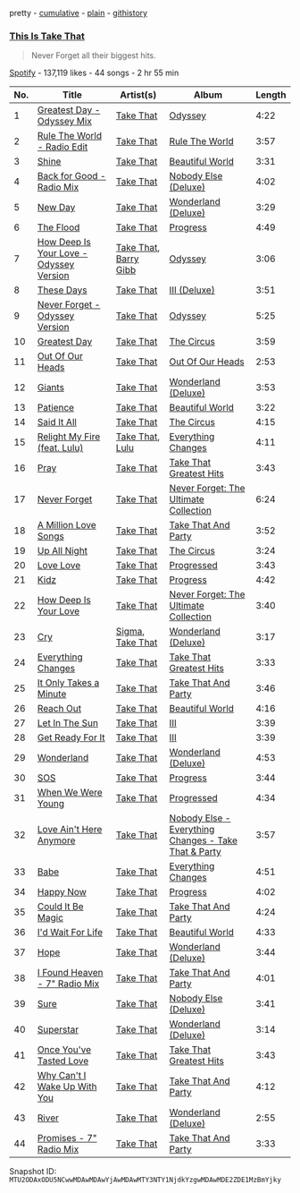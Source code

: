 pretty - [cumulative](/playlists/cumulative/37i9dQZF1DX5joH2aOAS4r.md) - [plain](/playlists/plain/37i9dQZF1DX5joH2aOAS4r) - [githistory](https://github.githistory.xyz/mackorone/spotify-playlist-archive/blob/main/playlists/plain/37i9dQZF1DX5joH2aOAS4r)

### [This Is Take That](https://open.spotify.com/playlist/37i9dQZF1DX5joH2aOAS4r)

> Never Forget all their biggest hits.

[Spotify](https://open.spotify.com/user/spotify) - 137,119 likes - 44 songs - 2 hr 55 min

| No. | Title | Artist(s) | Album | Length |
|---|---|---|---|---|
| 1 | [Greatest Day \- Odyssey Mix](https://open.spotify.com/track/3SxxRELHWjhUysHzb6LX4Y) | [Take That](https://open.spotify.com/artist/1XgFuvRd7r5g0h844A5ZUQ) | [Odyssey](https://open.spotify.com/album/7HjU9Io9RWarqivMb0Ivbq) | 4:22 |
| 2 | [Rule The World \- Radio Edit](https://open.spotify.com/track/3yZNKN3r1USoCVij9VDSh6) | [Take That](https://open.spotify.com/artist/1XgFuvRd7r5g0h844A5ZUQ) | [Rule The World](https://open.spotify.com/album/7tU9I1v08hhpQUavJjCwDS) | 3:57 |
| 3 | [Shine](https://open.spotify.com/track/1hrsEHe39nYu1pJx0Nrxd7) | [Take That](https://open.spotify.com/artist/1XgFuvRd7r5g0h844A5ZUQ) | [Beautiful World](https://open.spotify.com/album/676W2PECpK9UJuuqyjXRjk) | 3:31 |
| 4 | [Back for Good \- Radio Mix](https://open.spotify.com/track/24fQpRwKFkC3Fe8QtvvrNw) | [Take That](https://open.spotify.com/artist/1XgFuvRd7r5g0h844A5ZUQ) | [Nobody Else \(Deluxe\)](https://open.spotify.com/album/5QnHvl0ne6yEhRGw3ajvFF) | 4:02 |
| 5 | [New Day](https://open.spotify.com/track/66W3clk73gnkw3E1aflNrP) | [Take That](https://open.spotify.com/artist/1XgFuvRd7r5g0h844A5ZUQ) | [Wonderland \(Deluxe\)](https://open.spotify.com/album/6cyUcKNdyK1NRBQ7vjEwVY) | 3:29 |
| 6 | [The Flood](https://open.spotify.com/track/5vCS9CJL8hAm9DZNlt7GJq) | [Take That](https://open.spotify.com/artist/1XgFuvRd7r5g0h844A5ZUQ) | [Progress](https://open.spotify.com/album/1uRXiZziJZmETnnaNsgna1) | 4:49 |
| 7 | [How Deep Is Your Love \- Odyssey Version](https://open.spotify.com/track/5I1RqAy4esQTdrzHlKc0X1) | [Take That](https://open.spotify.com/artist/1XgFuvRd7r5g0h844A5ZUQ), [Barry Gibb](https://open.spotify.com/artist/7Hd38PVp634oGEb9pIDs5d) | [Odyssey](https://open.spotify.com/album/7HjU9Io9RWarqivMb0Ivbq) | 3:06 |
| 8 | [These Days](https://open.spotify.com/track/4L1BbIVqPSO6m301SQdYWw) | [Take That](https://open.spotify.com/artist/1XgFuvRd7r5g0h844A5ZUQ) | [III \(Deluxe\)](https://open.spotify.com/album/11m5QpqoIrWSyfFDfFEhde) | 3:51 |
| 9 | [Never Forget \- Odyssey Version](https://open.spotify.com/track/1LgrwHWVoWkEWBhUn58lgI) | [Take That](https://open.spotify.com/artist/1XgFuvRd7r5g0h844A5ZUQ) | [Odyssey](https://open.spotify.com/album/7HjU9Io9RWarqivMb0Ivbq) | 5:25 |
| 10 | [Greatest Day](https://open.spotify.com/track/0OPCWu1aKdS0Ktw1iKkBpX) | [Take That](https://open.spotify.com/artist/1XgFuvRd7r5g0h844A5ZUQ) | [The Circus](https://open.spotify.com/album/5FuEHzt0M2pBI8bdm6JpXt) | 3:59 |
| 11 | [Out Of Our Heads](https://open.spotify.com/track/6n4iC12yj0ikLQerdys7Jt) | [Take That](https://open.spotify.com/artist/1XgFuvRd7r5g0h844A5ZUQ) | [Out Of Our Heads](https://open.spotify.com/album/0oQLGHGrib70KAwZCiQ6wq) | 2:53 |
| 12 | [Giants](https://open.spotify.com/track/1GlyElASkmRfmPIEfxMlTC) | [Take That](https://open.spotify.com/artist/1XgFuvRd7r5g0h844A5ZUQ) | [Wonderland \(Deluxe\)](https://open.spotify.com/album/6cyUcKNdyK1NRBQ7vjEwVY) | 3:53 |
| 13 | [Patience](https://open.spotify.com/track/4DxybsoSiMUW0JI2oM0SSN) | [Take That](https://open.spotify.com/artist/1XgFuvRd7r5g0h844A5ZUQ) | [Beautiful World](https://open.spotify.com/album/676W2PECpK9UJuuqyjXRjk) | 3:22 |
| 14 | [Said It All](https://open.spotify.com/track/5fqC8Ms9SOr6Bz4KJ5P4eC) | [Take That](https://open.spotify.com/artist/1XgFuvRd7r5g0h844A5ZUQ) | [The Circus](https://open.spotify.com/album/4ZQyCspw8NPzUZm1VantTn) | 4:15 |
| 15 | [Relight My Fire \(feat\. Lulu\)](https://open.spotify.com/track/1EflNuGtIko1YjBAmbZAQr) | [Take That](https://open.spotify.com/artist/1XgFuvRd7r5g0h844A5ZUQ), [Lulu](https://open.spotify.com/artist/0jYKX08u1XxmHrl5TdM2QZ) | [Everything Changes](https://open.spotify.com/album/602GFhC2XWPK8WeeaTUysX) | 4:11 |
| 16 | [Pray](https://open.spotify.com/track/6Ln76fIfkdmL6UHbuYR756) | [Take That](https://open.spotify.com/artist/1XgFuvRd7r5g0h844A5ZUQ) | [Take That Greatest Hits](https://open.spotify.com/album/0Roig21lheelthCcmLyjYO) | 3:43 |
| 17 | [Never Forget](https://open.spotify.com/track/1WK7eLVsD0zH4UWm9ob3z6) | [Take That](https://open.spotify.com/artist/1XgFuvRd7r5g0h844A5ZUQ) | [Never Forget: The Ultimate Collection](https://open.spotify.com/album/7jzGCK8GdjuWEAe1lZ71xI) | 6:24 |
| 18 | [A Million Love Songs](https://open.spotify.com/track/4QK1Ha1igtiNv15qqcxLLs) | [Take That](https://open.spotify.com/artist/1XgFuvRd7r5g0h844A5ZUQ) | [Take That And Party](https://open.spotify.com/album/62b9VhscZFo5FPQJ7IXOnC) | 3:52 |
| 19 | [Up All Night](https://open.spotify.com/track/5AFs13mh2d0m7IMcddojBq) | [Take That](https://open.spotify.com/artist/1XgFuvRd7r5g0h844A5ZUQ) | [The Circus](https://open.spotify.com/album/5FuEHzt0M2pBI8bdm6JpXt) | 3:24 |
| 20 | [Love Love](https://open.spotify.com/track/4alxKvdRtItAJCz0gSeAM1) | [Take That](https://open.spotify.com/artist/1XgFuvRd7r5g0h844A5ZUQ) | [Progressed](https://open.spotify.com/album/2H9H4ihWfGR9g9DamBq7W7) | 3:43 |
| 21 | [Kidz](https://open.spotify.com/track/5VZKKhehCWjkVRMeRI7vnz) | [Take That](https://open.spotify.com/artist/1XgFuvRd7r5g0h844A5ZUQ) | [Progress](https://open.spotify.com/album/1uRXiZziJZmETnnaNsgna1) | 4:42 |
| 22 | [How Deep Is Your Love](https://open.spotify.com/track/0pO9wem4wi61QD2PWFpIJQ) | [Take That](https://open.spotify.com/artist/1XgFuvRd7r5g0h844A5ZUQ) | [Never Forget: The Ultimate Collection](https://open.spotify.com/album/7jzGCK8GdjuWEAe1lZ71xI) | 3:40 |
| 23 | [Cry](https://open.spotify.com/track/4zJIKsSumCbZgcbWz1UNPL) | [Sigma](https://open.spotify.com/artist/01pKrlgPJhm5dB4lneYAqS), [Take That](https://open.spotify.com/artist/1XgFuvRd7r5g0h844A5ZUQ) | [Wonderland \(Deluxe\)](https://open.spotify.com/album/6cyUcKNdyK1NRBQ7vjEwVY) | 3:17 |
| 24 | [Everything Changes](https://open.spotify.com/track/5RWVIPhDjeUKGRqXF65v1N) | [Take That](https://open.spotify.com/artist/1XgFuvRd7r5g0h844A5ZUQ) | [Take That Greatest Hits](https://open.spotify.com/album/0Roig21lheelthCcmLyjYO) | 3:33 |
| 25 | [It Only Takes a Minute](https://open.spotify.com/track/0F8pZG9g1m7GufGIoVQUDz) | [Take That](https://open.spotify.com/artist/1XgFuvRd7r5g0h844A5ZUQ) | [Take That And Party](https://open.spotify.com/album/62b9VhscZFo5FPQJ7IXOnC) | 3:46 |
| 26 | [Reach Out](https://open.spotify.com/track/4lTLtIZubM1qsDAz40zOPV) | [Take That](https://open.spotify.com/artist/1XgFuvRd7r5g0h844A5ZUQ) | [Beautiful World](https://open.spotify.com/album/676W2PECpK9UJuuqyjXRjk) | 4:16 |
| 27 | [Let In The Sun](https://open.spotify.com/track/2cDFH3rdUZhjFQ6psYLea7) | [Take That](https://open.spotify.com/artist/1XgFuvRd7r5g0h844A5ZUQ) | [III](https://open.spotify.com/album/1okAHd8YBVdAzuuU3OhTLR) | 3:39 |
| 28 | [Get Ready For It](https://open.spotify.com/track/4LcIwrVqu6QFC2NCjO3ols) | [Take That](https://open.spotify.com/artist/1XgFuvRd7r5g0h844A5ZUQ) | [III](https://open.spotify.com/album/1okAHd8YBVdAzuuU3OhTLR) | 3:39 |
| 29 | [Wonderland](https://open.spotify.com/track/4KN1xC3IVZCA5c5h5yIHsH) | [Take That](https://open.spotify.com/artist/1XgFuvRd7r5g0h844A5ZUQ) | [Wonderland \(Deluxe\)](https://open.spotify.com/album/6cyUcKNdyK1NRBQ7vjEwVY) | 4:53 |
| 30 | [SOS](https://open.spotify.com/track/7fCcufyllD7HZjaca61Z37) | [Take That](https://open.spotify.com/artist/1XgFuvRd7r5g0h844A5ZUQ) | [Progress](https://open.spotify.com/album/1uRXiZziJZmETnnaNsgna1) | 3:44 |
| 31 | [When We Were Young](https://open.spotify.com/track/4fK9qPkOeCYbbNdHAdjsEz) | [Take That](https://open.spotify.com/artist/1XgFuvRd7r5g0h844A5ZUQ) | [Progressed](https://open.spotify.com/album/2H9H4ihWfGR9g9DamBq7W7) | 4:34 |
| 32 | [Love Ain't Here Anymore](https://open.spotify.com/track/7s1EpNW7DNT9fpaJfYGy6Y) | [Take That](https://open.spotify.com/artist/1XgFuvRd7r5g0h844A5ZUQ) | [Nobody Else \- Everything Changes \- Take That & Party](https://open.spotify.com/album/6UVzfY3VuXDlCjUKzIJrIt) | 3:57 |
| 33 | [Babe](https://open.spotify.com/track/4X1RZn86wq9RbeKX4q5X6s) | [Take That](https://open.spotify.com/artist/1XgFuvRd7r5g0h844A5ZUQ) | [Everything Changes](https://open.spotify.com/album/602GFhC2XWPK8WeeaTUysX) | 4:51 |
| 34 | [Happy Now](https://open.spotify.com/track/3S5GiZh3w7iBIPlWgvYqZB) | [Take That](https://open.spotify.com/artist/1XgFuvRd7r5g0h844A5ZUQ) | [Progress](https://open.spotify.com/album/1uRXiZziJZmETnnaNsgna1) | 4:02 |
| 35 | [Could It Be Magic](https://open.spotify.com/track/7deYNXJwTtFO6W5krNtToz) | [Take That](https://open.spotify.com/artist/1XgFuvRd7r5g0h844A5ZUQ) | [Take That And Party](https://open.spotify.com/album/62b9VhscZFo5FPQJ7IXOnC) | 4:24 |
| 36 | [I'd Wait For Life](https://open.spotify.com/track/2sZi5QvigU6VEnA427iERE) | [Take That](https://open.spotify.com/artist/1XgFuvRd7r5g0h844A5ZUQ) | [Beautiful World](https://open.spotify.com/album/676W2PECpK9UJuuqyjXRjk) | 4:33 |
| 37 | [Hope](https://open.spotify.com/track/5JTQ4h07j2UwgL32YFvkLf) | [Take That](https://open.spotify.com/artist/1XgFuvRd7r5g0h844A5ZUQ) | [Wonderland \(Deluxe\)](https://open.spotify.com/album/6cyUcKNdyK1NRBQ7vjEwVY) | 3:44 |
| 38 | [I Found Heaven \- 7" Radio Mix](https://open.spotify.com/track/025q77BJNQ31NnqVfKkguH) | [Take That](https://open.spotify.com/artist/1XgFuvRd7r5g0h844A5ZUQ) | [Take That And Party](https://open.spotify.com/album/62b9VhscZFo5FPQJ7IXOnC) | 4:01 |
| 39 | [Sure](https://open.spotify.com/track/5W45OBErDVYmZXhzas9GbR) | [Take That](https://open.spotify.com/artist/1XgFuvRd7r5g0h844A5ZUQ) | [Nobody Else \(Deluxe\)](https://open.spotify.com/album/5QnHvl0ne6yEhRGw3ajvFF) | 3:41 |
| 40 | [Superstar](https://open.spotify.com/track/4hIimoY7T2xMWkVIlBzE9i) | [Take That](https://open.spotify.com/artist/1XgFuvRd7r5g0h844A5ZUQ) | [Wonderland \(Deluxe\)](https://open.spotify.com/album/6cyUcKNdyK1NRBQ7vjEwVY) | 3:14 |
| 41 | [Once You've Tasted Love](https://open.spotify.com/track/1bs20WpkLmMvAYElB0WBis) | [Take That](https://open.spotify.com/artist/1XgFuvRd7r5g0h844A5ZUQ) | [Take That Greatest Hits](https://open.spotify.com/album/0Roig21lheelthCcmLyjYO) | 3:43 |
| 42 | [Why Can't I Wake Up With You](https://open.spotify.com/track/0nRXC1yU5uLFzfHlEWwPTY) | [Take That](https://open.spotify.com/artist/1XgFuvRd7r5g0h844A5ZUQ) | [Take That And Party](https://open.spotify.com/album/62b9VhscZFo5FPQJ7IXOnC) | 4:12 |
| 43 | [River](https://open.spotify.com/track/1stKEQ8sgdcYGlasyTNFRx) | [Take That](https://open.spotify.com/artist/1XgFuvRd7r5g0h844A5ZUQ) | [Wonderland \(Deluxe\)](https://open.spotify.com/album/6cyUcKNdyK1NRBQ7vjEwVY) | 2:55 |
| 44 | [Promises \- 7" Radio Mix](https://open.spotify.com/track/7p2pUmOEEetAPQqFJbrRzO) | [Take That](https://open.spotify.com/artist/1XgFuvRd7r5g0h844A5ZUQ) | [Take That And Party](https://open.spotify.com/album/62b9VhscZFo5FPQJ7IXOnC) | 3:33 |

Snapshot ID: `MTU2ODAxODU5NCwwMDAwMDAwYjAwMDAwMTY3NTY1NjdkYzgwMDAwMDE2ZDE1MzBmYjky`